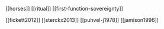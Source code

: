 [[horses]]
[[ritual]]
[[first-function-sovereignty]]


[[fickett2012]]
[[sterckx2013]]
[[puhvel-j1978]]
[[jamison1996]]